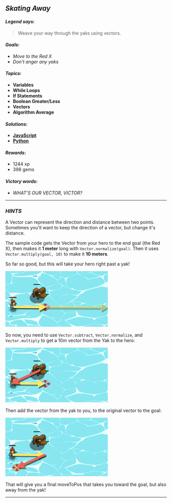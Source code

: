 ## _Skating Away_

#### _Legend says:_
> Weave your way through the yaks using vectors.

#### _Goals:_
+ _Move to the Red X_
+ _Don't anger any yaks_

#### _Topics:_
+ **Variables**
+ **While Loops**
+ **If Statements**
+ **Boolean Greater/Less**
+ **Vectors**
+ **Algorithm Average**

#### _Solutions:_
+ **[JavaScript](skating_away.js)**
+ **[Python](skating_away.py)**

#### _Rewards:_
+ 1244 xp
+ 398 gems

#### _Victory words:_
+ _WHAT'S OUR VECTOR, VICTOR?_

___

### _HINTS_

A Vector can represent the direction and distance between two points. Sometimes you'll want to keep the direction of a vector, but change it's distance.

The sample code gets the Vector from your hero to the end goal (the Red X), then makes it **1 meter** long with `Vector.normalize(goal)`. Then it uses `Vector.multiply(goal, 10)` to make it **10 meters**.

So far so good, but this will take your hero right past a yak!

![](img/skating-away1.png)

So now, you need to use `Vector.subtract`, `Vector.normalize`, and `Vector.multiply` to get a 10m vector from the Yak to the hero:

![](img/skating-away2.png)

Then add the vector from the yak to you, to the original vector to the goal:

![](img/skating-away3.png)

That will give you a final moveToPos that takes you toward the goal, but also away from the yak!

___
